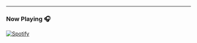 <br />

---



### Now Playing 🎧

[![Spotify](https://github-readme-remake.vercel.app/api/spotify)](https://open.spotify.com/user/31gln5ux27kizmv6temjn2fjrsuy)
<br/>
